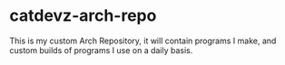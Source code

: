 # catdevz-arch-repo

This is my custom Arch Repository, it will contain programs I make, and custom builds of programs I use on a daily basis.
